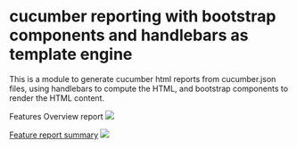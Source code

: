 # cucumber reporting with bootstrap components and handlebars as template engine 

This is a module to generate cucumber html reports from cucumber.json files,
using handlebars to compute the HTML, and bootstrap components to render the HTML content.

Features Overview report
<img src='http://s6.postimg.org/l6vqf1yqp/features_Overview.png'>

<a href="https://s3-eu-west-1.amazonaws.com/uploads-eu.hipchat.com/61299/675777/GJoheQp4wAyAqvT/81620f3c-98b6-4d51-8a59-6feac60ea422.html">Feature report summary</a>
<img src='http://s6.postimg.org/5zfqup6w1/feature_Summary_Expanded.png'>
